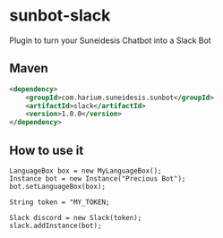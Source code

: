# sunbot-slack
Plugin to turn your Suneidesis Chatbot into a Slack Bot

## Maven
```xml
<dependency>
    <groupId>com.harium.suneidesis.sunbot</groupId>
    <artifactId>slack</artifactId>
    <version>1.0.0</version>
</dependency>
```

## How to use it

```
LanguageBox box = new MyLanguageBox();
Instance bot = new Instance("Precious Bot");
bot.setLanguageBox(box);

String token = "MY_TOKEN;

Slack discord = new Slack(token);
slack.addInstance(bot);
```
